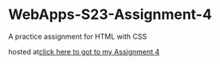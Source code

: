 # WebApps-S23-Assignment-4
A practice assignment for HTML with CSS

hosted at[click here to got to my Assignment 4](https://44-563-web-apps-s23.github.io/44563-webapps-s23-assignment4-Moparthy1999/)
